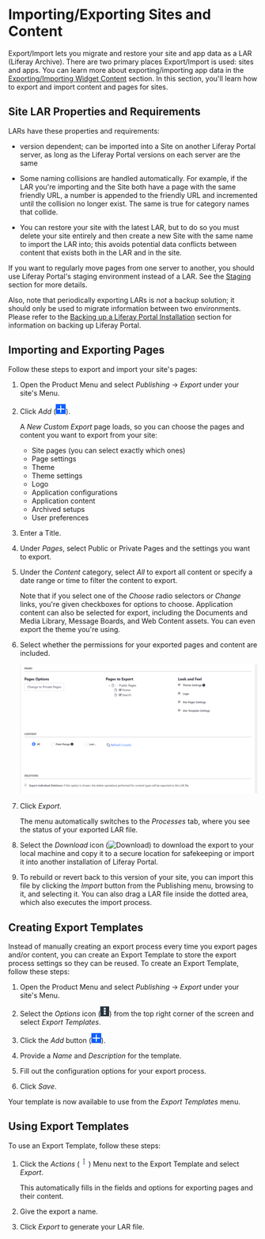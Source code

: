 # Importing/Exporting Sites and Content

Export/Import lets you migrate and restore your site and app data as a LAR (Liferay Archive). There are two primary places Export/Import is used: sites and apps. You can learn more about exporting/importing app data in the [Exporting/Importing Widget Content](TODO) section. In this section, you'll learn how to export and import content and pages for sites.

## Site LAR Properties and Requirements

LARs have these properties and requirements:

- version dependent; can be imported into a Site on another Liferay Portal server, as long as the Liferay Portal versions on each server are the same

- Some naming collisions are handled automatically. For example, if the LAR you're importing and the Site both have a page with the same friendly URL, a number is appended to the friendly URL and incremented until the collision no longer exist. The same is true for category names that collide. 

- You can restore your site with the latest LAR, but to do so you must delete your site entirely and then create a new Site with the same name to import the LAR into; this avoids potential data conflicts between content that exists both in the LAR and in the site.

If you want to regularly move pages from one server to another, you should use Liferay Portal's staging environment instead of a LAR. See the [Staging](TODO) section for more details.

Also, note that periodically exporting LARs is *not* a backup solution; it should only be used to migrate information between two environments. Please refer to the [Backing up a Liferay Portal Installation](TODO) section for information on backing up Liferay Portal.

## Importing and Exporting Pages

Follow these steps to export and import your site's pages:

1.  Open the Product Menu and select *Publishing* &rarr; *Export* under your site's Menu. 

2.  Click *Add* (![Custom Export](../../../images/icon-add.png)). 

    A *New Custom Export* page loads, so you can choose the pages and content you want to export from your site:
    
    - Site pages (you can select exactly which ones)
    - Page settings
    - Theme
    - Theme settings
    - Logo
    - Application configurations
    - Application content
    - Archived setups
    - User preferences

3.  Enter a Title.

4.  Under *Pages*, select Public or Private Pages and the settings you want to export.
 
5.  Under the *Content* category, select *All* to export all content or specify a date range or time to filter the content to export.

    Note that if you select one of the *Choose* radio selectors or *Change* links, you're given checkboxes for options to choose. Application content can also be selected for export, including the Documents and Media Library, Message Boards, and Web Content assets. You can even export the theme you're using. 
    
6.  Select whether the permissions for your exported pages and content are included.
    
    ![Figure 1: You can configure your export options manually by selecting pages, content, and permissions.](./importing-exporting-pages-and-content/images/01.png)

7.  Click *Export*.

    The menu automatically switches to the *Processes* tab, where you see the status of your exported LAR file. 

8.  Select the *Download* icon (![Download](../../../images/icon-download.png)) to download the export to your local machine and copy it to a secure location for safekeeping or import it into another installation of Liferay Portal. 

9.  To rebuild or revert back to this version of your site, you can import this file by clicking the *Import* button from the Publishing menu, browsing to it, and selecting it. You can also drag a LAR file inside the dotted area, which also executes the import process.

## Creating Export Templates

Instead of manually creating an export process every time you export pages and/or content, you can create an Export Template to store the export process settings so they can be reused. To create an Export Template, follow these steps:

1.  Open the Product Menu and select *Publishing* &rarr; *Export* under your site's Menu.

2.  Select the *Options* icon (![Options](../../../images/icon-options.png)) from the top right corner of the screen and select *Export Templates*.

3.  Click the *Add* button (![Add Export Template](../../../images/icon-add.png)).

4.  Provide a *Name* and *Description* for the template.

5.  Fill out the configuration options for your export process.

6.  Click *Save*.

Your template is now available to use from the *Export Templates* menu.

## Using Export Templates
 
To use an Export Template, follow these steps:

1.  Click the *Actions* (![Actions](../../../images/icon-actions.png)) Menu next to the Export Template and select *Export*.

    This automatically fills in the fields and options for exporting pages and their content.

2.  Give the export a name.

3.  Click *Export* to generate your LAR file.

